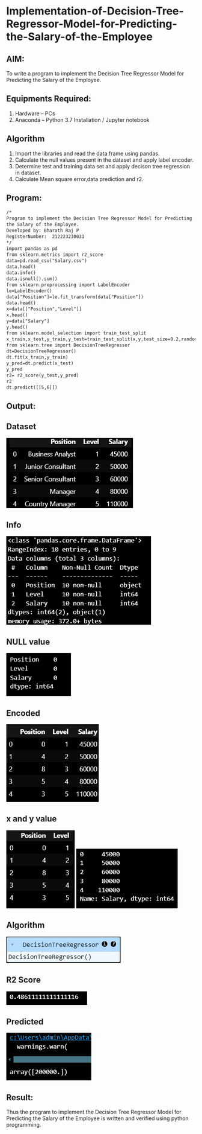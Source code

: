 # Implementation-of-Decision-Tree-Regressor-Model-for-Predicting-the-Salary-of-the-Employee

## AIM:
To write a program to implement the Decision Tree Regressor Model for Predicting the Salary of the Employee.

## Equipments Required:
1. Hardware – PCs
2. Anaconda – Python 3.7 Installation / Jupyter notebook

## Algorithm
1. Import the libraries and read the data frame using pandas.
2. Calculate the null values present in the dataset and apply label encoder.
3. Determine test and training data set and apply decison tree regression in dataset.
4. Calculate Mean square error,data prediction and r2. 

## Program:
```
/*
Program to implement the Decision Tree Regressor Model for Predicting the Salary of the Employee.
Developed by: Bharath Raj P
RegisterNumber:  212223230031
*/
import pandas as pd
from sklearn.metrics import r2_score
data=pd.read_csv("Salary.csv")
data.head()
data.info()
data.isnull().sum()
from sklearn.preprocessing import LabelEncoder
le=LabelEncoder()
data["Position"]=le.fit_transform(data["Position"])
data.head()
x=data[["Position","Level"]]
x.head()
y=data["Salary"]
y.head()
from sklearn.model_selection import train_test_split
x_train,x_test,y_train,y_test=train_test_split(x,y,test_size=0.2,random_state=2)
from sklearn.tree import DecisionTreeRegressor
dt=DecisionTreeRegressor()
dt.fit(x_train,y_train)
y_pred=dt.predict(x_test)
y_pred
r2= r2_score(y_test,y_pred)
r2
dt.predict([[5,6]])
```

## Output:
## Dataset
![alt text](output/dataset.png)

## Info
![alt text](output/info.png)

## NULL value
![alt text](output/null.png)

## Encoded
![alt text](output/encoded.png)

## x and y value
![alt text](output/x.png)
![alt text](output/y.png)

## Algorithm
![alt text](output/algorithm.png)

## R2 Score
![alt text](output/r2.png)

## Predicted
![alt text](output/out.png)


## Result:
Thus the program to implement the Decision Tree Regressor Model for Predicting the Salary of the Employee is written and verified using python programming.
